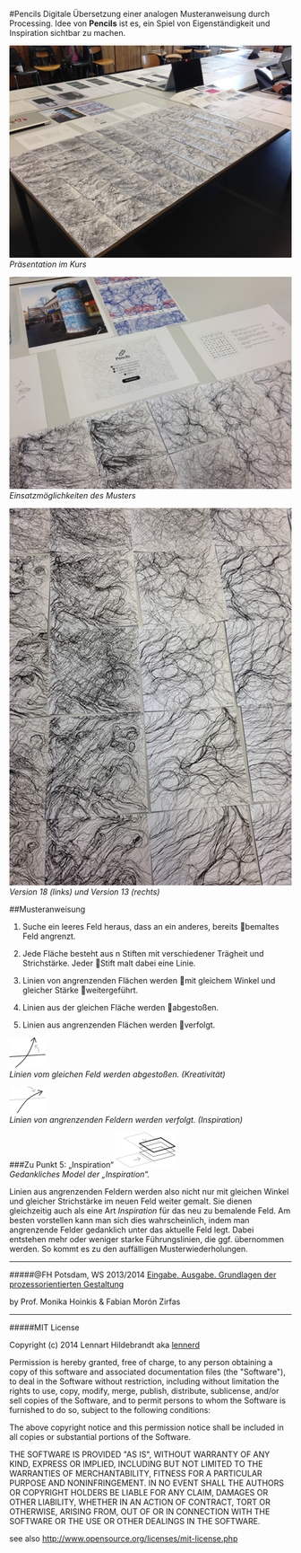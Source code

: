 #Pencils
Digitale Übersetzung einer analogen Musteranweisung durch Processing. Idee von **Pencils** ist es, ein Spiel von Eigenständigkeit und Inspiration sichtbar zu machen.

![presentation](documentation/photo1.jpg)<br>
*Präsentation im Kurs*

![mockups](documentation/photo2.jpg)<br>
*Einsatzmöglichkeiten des Musters*

![closeups](documentation/photo3.jpg)<br>
*Version 18 (links) und Version 13 (rechts)*

##Musteranweisung

1. Suche ein leeres Feld heraus, dass an ein anderes, bereits bemaltes Feld angrenzt.

2. Jede Fläche besteht aus n Stiften mit verschiedener Trägheit und Strichstärke. Jeder Stift malt dabei eine Linie.

3. Linien von angrenzenden Flächen werden mit gleichem Winkel und gleicher Stärke weitergeführt.

4. Linien aus der gleichen Fläche werden abgestoßen.

5. Linien aus angrenzenden Flächen werden verfolgt.

![siblings](documentation/sibling-lines.png)<br>
*Linien vom gleichen Feld werden abgestoßen. (Kreativität)*

![ancestors](documentation/ancestor-lines.png)<br>
*Linien von angrenzenden Feldern werden verfolgt. (Inspiration)*

###Zu Punkt 5: „Inspiration“
![ancestors](documentation/layers.png)<br>
*Gedankliches Model der „Inspiration“.*

Linien aus angrenzenden Feldern werden also nicht nur mit gleichen Winkel und gleicher Strichstärke im neuen Feld weiter gemalt.
Sie dienen gleichzeitig auch als eine Art *Inspiration* für das neu zu bemalende Feld. Am besten vorstellen kann man sich dies wahrscheinlich,
indem man angrenzende Felder gedanklich unter das aktuelle Feld legt. Dabei entstehen mehr oder weniger starke Führungslinien,
die ggf. übernommen werden. So kommt es zu den auffälligen Musterwiederholungen.

---

#####@FH Potsdam, WS 2013/2014
[Eingabe, Ausgabe. Grundlagen der prozessorientierten Gestaltung](https://incom.org/workspace/5122)

by Prof. Monika Hoinkis & Fabian Morón Zirfas

---

#####MIT License

Copyright (c) 2014 Lennart Hildebrandt aka [lennerd](https://github.com/lennerd)

Permission is hereby granted, free of charge, to any person obtaining a copy of
this software and associated documentation files (the "Software"), to deal in
the Software without restriction, including without limitation the rights to
use, copy, modify, merge, publish, distribute, sublicense, and/or sell copies of
the Software, and to permit persons to whom the Software is furnished to do so,
subject to the following conditions:

The above copyright notice and this permission notice shall be included in all
copies or substantial portions of the Software.

THE SOFTWARE IS PROVIDED "AS IS", WITHOUT WARRANTY OF ANY KIND, EXPRESS OR
IMPLIED, INCLUDING BUT NOT LIMITED TO THE WARRANTIES OF MERCHANTABILITY, FITNESS
FOR A PARTICULAR PURPOSE AND NONINFRINGEMENT. IN NO EVENT SHALL THE AUTHORS OR
COPYRIGHT HOLDERS BE LIABLE FOR ANY CLAIM, DAMAGES OR OTHER LIABILITY, WHETHER
IN AN ACTION OF CONTRACT, TORT OR OTHERWISE, ARISING FROM, OUT OF OR IN
CONNECTION WITH THE SOFTWARE OR THE USE OR OTHER DEALINGS IN THE SOFTWARE.

see also <http://www.opensource.org/licenses/mit-license.php>